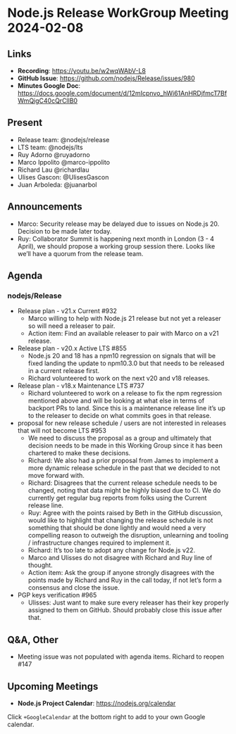 # Node.js  Release WorkGroup Meeting 2024-02-08

## Links

* **Recording**:  https://youtu.be/w2wqWAbV-L8
* **GitHub Issue**: https://github.com/nodejs/Release/issues/980
* **Minutes Google Doc**: https://docs.google.com/document/d/12mIcpnvo_hWi61AnHRDjfmcT7BfWmQigC40cQrCllB0

## Present

* Release team: @nodejs/release
* LTS team: @nodejs/lts
* Ruy Adorno @ruyadorno
* Marco Ippolito @marco-ippolito
* Richard Lau @richardlau
* Ulises Gascon: @UlisesGascon
* Juan Arboleda: @juanarbol

## Announcements

* Marco: Security release may be delayed due to issues on Node.js 20. Decision to be made later today.
* Ruy: Collaborator Summit is happening next month in London (3 - 4 April), we should propose a working group session there. Looks like we’ll have a quorum from the release team.

## Agenda

### nodejs/Release

* Release plan - v21.x Current #932
  * Marco willing to help with Node.js 21 release but not yet a releaser so will need a releaser to pair.
  * Action item: Find an available releaser to pair with Marco on a v21 release.
* Release plan - v20.x Active LTS #855
  * Node.js 20 and 18 has a npm10 regression on signals that will be fixed landing the update to npm10.3.0 but that needs to be released in a current release first.
  * Richard volunteered to work on the next v20 and v18 releases.
* Release plan - v18.x Maintenance LTS #737
  * Richard volunteered to work on a release to fix the npm regression mentioned above and will be looking at what else in terms of backport PRs to land. Since this is a maintenance release line it’s up to the releaser to decide on what commits goes in that release.
* proposal for new release schedule / users are not interested in releases that will not become LTS  #953
  * We need to discuss the proposal as a group and ultimately that decision needs to be made in this Working Group since it has been chartered to make these decisions.
  * Richard: We also had a prior proposal from James to implement a more dynamic release schedule in the past that we decided to not move forward with.
  * Richard: Disagrees that the current release schedule needs to be changed, noting that data might be highly biased due to CI. We do currently get regular bug reports from folks using the Current release line.
  * Ruy: Agree with the points raised by Beth in the GitHub discussion, would like to highlight that changing the release schedule is not something that should be done lightly and would need a very compelling reason to outweigh the disruption, unlearning and tooling / infrastructure changes required to implement it.
  * Richard: It’s too late to adopt any change for Node.js v22.
  * Marco and Ulisses do not disagree with Richard and Ruy line of thought.
  * Action item: Ask the group if anyone strongly disagrees with the points made by Richard and Ruy in the call today, if not let’s form a consensus and close the issue.
* PGP keys verification #965
  * Ulisses: Just want to make sure every releaser has their key properly assigned to them on GitHub. Should probably close this issue after that.

## Q&A, Other

* Meeting issue was not populated with agenda items. Richard to reopen #147

## Upcoming Meetings

* **Node.js Project Calendar**: <https://nodejs.org/calendar>

Click `+GoogleCalendar` at the bottom right to add to your own Google calendar.

